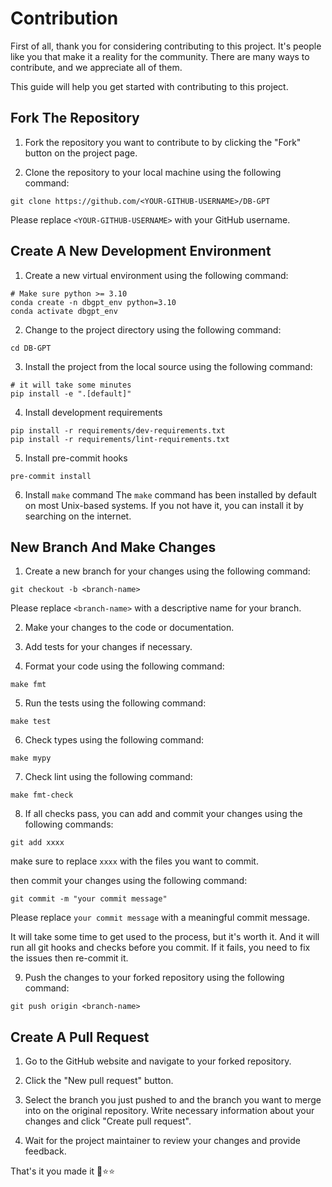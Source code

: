 # Contribution 

First of all, thank you for considering contributing to this project. 
It's people like you that make it a reality for the community. There are many ways to contribute, and we appreciate all of them.

This guide will help you get started with contributing to this project.

## Fork The Repository

1. Fork the repository you want to contribute to by clicking the "Fork" button on the project page.

2. Clone the repository to your local machine using the following command:

```
git clone https://github.com/<YOUR-GITHUB-USERNAME>/DB-GPT
```
Please replace `<YOUR-GITHUB-USERNAME>` with your GitHub username.


## Create A New Development Environment

1. Create a new virtual environment using the following command:
```
# Make sure python >= 3.10
conda create -n dbgpt_env python=3.10
conda activate dbgpt_env
```

2. Change to the project directory using the following command:
```
cd DB-GPT
```

3. Install the project from the local source using the following command:
```
# it will take some minutes
pip install -e ".[default]"
```

4. Install development requirements
```
pip install -r requirements/dev-requirements.txt
pip install -r requirements/lint-requirements.txt
```

5. Install pre-commit hooks
```
pre-commit install
```

6. Install `make` command
The `make` command has been installed by default on most Unix-based systems. If you not 
have it, you can install it by searching on the internet.

## New Branch And Make Changes

1. Create a new branch for your changes using the following command:
```
git checkout -b <branch-name>
```
Please replace `<branch-name>` with a descriptive name for your branch.

2. Make your changes to the code or documentation.

3. Add tests for your changes if necessary.

4. Format your code using the following command:
```
make fmt
```

5. Run the tests using the following command:
```
make test
```

6. Check types using the following command:
```
make mypy
```

7. Check lint using the following command:
```
make fmt-check
```

8. If all checks pass, you can add and commit your changes using the following commands:
```
git add xxxx
```
make sure to replace `xxxx` with the files you want to commit.

then commit your changes using the following command:
```
git commit -m "your commit message"
```
Please replace `your commit message` with a meaningful commit message.

It will take some time to get used to the process, but it's worth it. And it will run 
all git hooks and checks before you commit. If it fails, you need to fix the issues 
then re-commit it.

9. Push the changes to your forked repository using the following command:
```
git push origin <branch-name>
```

## Create A Pull Request

1. Go to the GitHub website and navigate to your forked repository.

2. Click the "New pull request" button.

3. Select the branch you just pushed to and the branch you want to merge into on the original repository.
Write necessary information about your changes and click "Create pull request".

4. Wait for the project maintainer to review your changes and provide feedback.

That's it you made it 🐣⭐⭐

